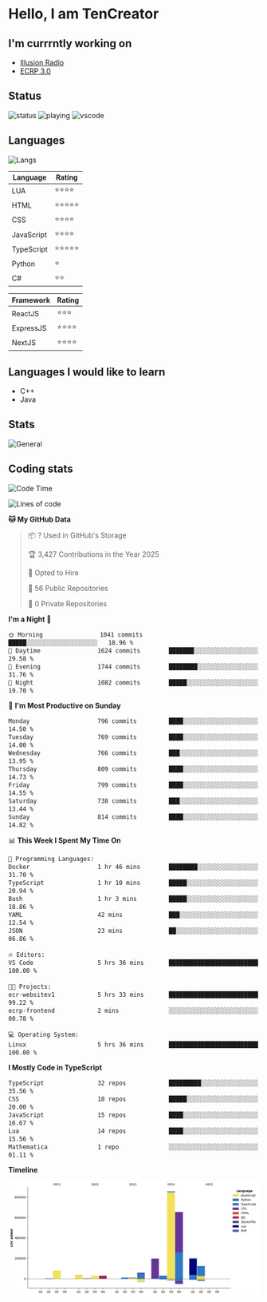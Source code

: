 # Hello, I am TenCreator

## I'm currrntly working on
- [Illusion Radio](https://illusionradio.co.uk/)
- [ECRP 3.0](http://github.com/Emerald-Coast-Roleplay/)

## Status
![status](https://api.statusbadges.me/badge/status/518334475038359555?simple=true&style=for-the-badge)
![playing](https://api.statusbadges.me/badge/playing/518334475038359555?style=for-the-badge)
![vscode](https://api.statusbadges.me/badge/vscode/518334475038359555?style=for-the-badge)

## Languages
![Langs](https://github-readme-stats.vercel.app/api/top-langs/?username=tencreator&layout=compact&theme=radical)


|Language|Rating|
|--------|------|
|LUA|⭐️⭐️⭐️⭐️|
|HTML|⭐️⭐️⭐️⭐️⭐️|
|CSS|⭐️⭐️⭐️⭐️|
|JavaScript|⭐️⭐️⭐️⭐️|
|TypeScript|⭐️⭐️⭐️⭐️⭐️|
|Python|⭐️|
|C#|⭐️⭐️ |

|Framework|Rating|
|--------|------|
|ReactJS|⭐️⭐️⭐|
|ExpressJS|⭐️⭐️⭐️⭐️|
|NextJS|⭐️⭐️⭐⭐️|

## Languages I would like to learn
- C++
- Java

## Stats
![General](https://github-readme-stats.vercel.app/api?username=tencreator&show_icons=true&theme=radical)

## Coding stats

<!--START_SECTION:waka-->
![Code Time](http://img.shields.io/badge/Code%20Time-617%20hrs%2041%20mins-blue)

![Lines of code](https://img.shields.io/badge/From%20Hello%20World%20I%27ve%20Written-2.3%20million%20lines%20of%20code-blue)

**🐱 My GitHub Data** 

> 📦 ? Used in GitHub's Storage 
 > 
> 🏆 3,427 Contributions in the Year 2025
 > 
> 💼 Opted to Hire
 > 
> 📜 56 Public Repositories 
 > 
> 🔑 0 Private Repositories 
 > 
**I'm a Night 🦉** 

```text
🌞 Morning                1041 commits        █████░░░░░░░░░░░░░░░░░░░░   18.96 % 
🌆 Daytime                1624 commits        ███████░░░░░░░░░░░░░░░░░░   29.58 % 
🌃 Evening                1744 commits        ████████░░░░░░░░░░░░░░░░░   31.76 % 
🌙 Night                  1082 commits        █████░░░░░░░░░░░░░░░░░░░░   19.70 % 
```
📅 **I'm Most Productive on Sunday** 

```text
Monday                   796 commits         ████░░░░░░░░░░░░░░░░░░░░░   14.50 % 
Tuesday                  769 commits         ████░░░░░░░░░░░░░░░░░░░░░   14.00 % 
Wednesday                766 commits         ███░░░░░░░░░░░░░░░░░░░░░░   13.95 % 
Thursday                 809 commits         ████░░░░░░░░░░░░░░░░░░░░░   14.73 % 
Friday                   799 commits         ████░░░░░░░░░░░░░░░░░░░░░   14.55 % 
Saturday                 738 commits         ███░░░░░░░░░░░░░░░░░░░░░░   13.44 % 
Sunday                   814 commits         ████░░░░░░░░░░░░░░░░░░░░░   14.82 % 
```


📊 **This Week I Spent My Time On** 

```text
💬 Programming Languages: 
Docker                   1 hr 46 mins        ████████░░░░░░░░░░░░░░░░░   31.70 % 
TypeScript               1 hr 10 mins        █████░░░░░░░░░░░░░░░░░░░░   20.94 % 
Bash                     1 hr 3 mins         █████░░░░░░░░░░░░░░░░░░░░   18.86 % 
YAML                     42 mins             ███░░░░░░░░░░░░░░░░░░░░░░   12.54 % 
JSON                     23 mins             ██░░░░░░░░░░░░░░░░░░░░░░░   06.86 % 

🔥 Editors: 
VS Code                  5 hrs 36 mins       █████████████████████████   100.00 % 

🐱‍💻 Projects: 
ecr-websitev1            5 hrs 33 mins       █████████████████████████   99.22 % 
ecrp-frontend            2 mins              ░░░░░░░░░░░░░░░░░░░░░░░░░   00.78 % 

💻 Operating System: 
Linux                    5 hrs 36 mins       █████████████████████████   100.00 % 
```

**I Mostly Code in TypeScript** 

```text
TypeScript               32 repos            █████████░░░░░░░░░░░░░░░░   35.56 % 
CSS                      18 repos            █████░░░░░░░░░░░░░░░░░░░░   20.00 % 
JavaScript               15 repos            ████░░░░░░░░░░░░░░░░░░░░░   16.67 % 
Lua                      14 repos            ████░░░░░░░░░░░░░░░░░░░░░   15.56 % 
Mathematica              1 repo              ░░░░░░░░░░░░░░░░░░░░░░░░░   01.11 % 
```



**Timeline**

![Lines of Code chart](https://raw.githubusercontent.com/tencreator/tencreator/main/assets/bar_graph.png)


<!--END_SECTION:waka-->
